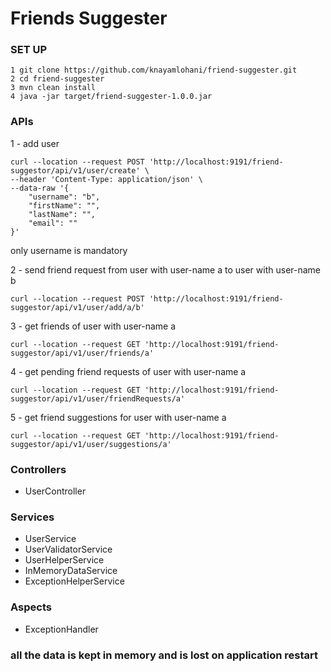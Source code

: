 # Friends Suggester

### SET UP
```
1 git clone https://github.com/knayamlohani/friend-suggester.git
2 cd friend-suggester
3 mvn clean install
4 java -jar target/friend-suggester-1.0.0.jar
```



### APIs

1 -  add user
```
curl --location --request POST 'http://localhost:9191/friend-suggestor/api/v1/user/create' \
--header 'Content-Type: application/json' \
--data-raw '{
    "username": "b",
    "firstName": "",
    "lastName": "",
    "email": ""
}'
```
only username is mandatory


2 - send friend request from user with user-name a to user with user-name b
```
curl --location --request POST 'http://localhost:9191/friend-suggestor/api/v1/user/add/a/b'
```

3 - get friends of user with user-name a 
```
curl --location --request GET 'http://localhost:9191/friend-suggestor/api/v1/user/friends/a'
```
4 - get pending friend requests of user with user-name a 
```
curl --location --request GET 'http://localhost:9191/friend-suggestor/api/v1/user/friendRequests/a'
```

5 -  get  friend suggestions for user with user-name a 
```
curl --location --request GET 'http://localhost:9191/friend-suggestor/api/v1/user/suggestions/a'
```
### Controllers

* UserController


### Services

* UserService
* UserValidatorService
* UserHelperService
* InMemoryDataService
* ExceptionHelperService


### Aspects

* ExceptionHandler


### all the data is kept in memory and is lost on application restart
